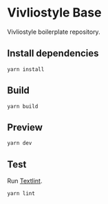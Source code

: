 # Vivliostyle Base

Vivliostyle boilerplate repository.

## Install dependencies

```
yarn install
```

## Build

```
yarn build
```

## Preview

```
yarn dev
```

## Test

Run [Textlint](https://github.com/textlint/textlint).

```
yarn lint
```
